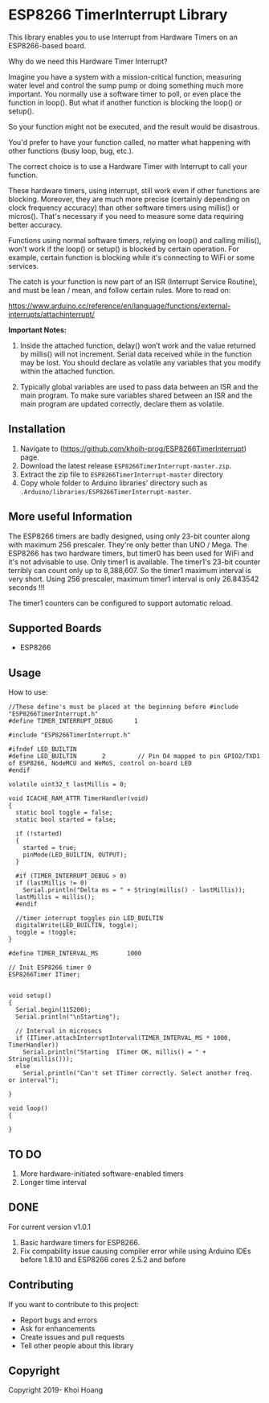 # ESP8266 TimerInterrupt Library

This library enables you to use Interrupt from Hardware Timers on an ESP8266-based board.

Why do we need this Hardware Timer Interrupt?

Imagine you have a system with a mission-critical function, measuring water level and control the sump pump or doing something much more important. You normally use a software timer to poll, or even place the function in loop(). But what if another function is blocking the loop() or setup().

So your function might not be executed, and the result would be disastrous.

You'd prefer to have your function called, no matter what happening with other functions (busy loop, bug, etc.).

The correct choice is to use a Hardware Timer with Interrupt to call your function.

These hardware timers, using interrupt, still work even if other functions are blocking. Moreover, they are much more precise (certainly depending on clock frequency accuracy) than other software timers using millis() or micros(). That's necessary if you need to measure some data requiring better accuracy.

Functions using normal software timers, relying on loop() and calling millis(), won't work if the loop() or setup() is blocked by certain operation. For example, certain function is blocking while it's connecting to WiFi or some services.

The catch is your function is now part of an ISR (Interrupt Service Routine), and must be lean / mean, and follow certain rules. More to read on:

https://www.arduino.cc/reference/en/language/functions/external-interrupts/attachinterrupt/

**Important Notes:**
1. Inside the attached function, delay() won’t work and the value returned by millis() will not increment. Serial data received while in the function may be lost. You should declare as volatile any variables that you modify within the attached function.

2. Typically global variables are used to pass data between an ISR and the main program. To make sure variables shared between an ISR and the main program are updated correctly, declare them as volatile.

## Installation
1. Navigate to (https://github.com/khoih-prog/ESP8266TimerInterrupt) page.
2. Download the latest release `ESP8266TimerInterrupt-master.zip`.
3. Extract the zip file to `ESP8266TimerInterrupt-master` directory 
4. Copy whole folder to Arduino libraries' directory such as `.Arduino/libraries/ESP8266TimerInterrupt-master`.

## More useful Information

The ESP8266 timers are badly designed, using only 23-bit counter along with maximum 256 prescaler. They're only better than UNO / Mega.
The ESP8266 has two hardware timers, but timer0 has been used for WiFi and it's not advisable to use. Only timer1 is available.
The timer1's 23-bit counter terribly can count only up to 8,388,607. So the timer1 maximum interval is very short.
Using 256 prescaler, maximum timer1 interval is only 26.843542 seconds !!!

The timer1 counters can be configured to support automatic reload.

## Supported Boards

- ESP8266

## Usage

How to use:

```
//These define's must be placed at the beginning before #include "ESP8266TimerInterrupt.h"
#define TIMER_INTERRUPT_DEBUG      1

#include "ESP8266TimerInterrupt.h"

#ifndef LED_BUILTIN
#define LED_BUILTIN       2         // Pin D4 mapped to pin GPIO2/TXD1 of ESP8266, NodeMCU and WeMoS, control on-board LED
#endif

volatile uint32_t lastMillis = 0;

void ICACHE_RAM_ATTR TimerHandler(void)
{
  static bool toggle = false;
  static bool started = false;

  if (!started)
  {
    started = true;
    pinMode(LED_BUILTIN, OUTPUT);
  }

  #if (TIMER_INTERRUPT_DEBUG > 0)
  if (lastMillis != 0)
    Serial.println("Delta ms = " + String(millis() - lastMillis));
  lastMillis = millis();
  #endif
  
  //timer interrupt toggles pin LED_BUILTIN
  digitalWrite(LED_BUILTIN, toggle);
  toggle = !toggle;
}

#define TIMER_INTERVAL_MS        1000 

// Init ESP8266 timer 0
ESP8266Timer ITimer;


void setup()
{
  Serial.begin(115200);
  Serial.println("\nStarting");
  
  // Interval in microsecs
  if (ITimer.attachInterruptInterval(TIMER_INTERVAL_MS * 1000, TimerHandler))
    Serial.println("Starting  ITimer OK, millis() = " + String(millis()));
  else
    Serial.println("Can't set ITimer correctly. Select another freq. or interval");

}

void loop()
{
  
}

```
## TO DO

1. More hardware-initiated software-enabled timers
2. Longer time interval


## DONE

For current version v1.0.1

1. Basic hardware timers for ESP8266.
2. Fix compability issue causing compiler error while using Arduino IDEs before 1.8.10 and ESP8266 cores 2.5.2 and before


## Contributing
If you want to contribute to this project:
- Report bugs and errors
- Ask for enhancements
- Create issues and pull requests
- Tell other people about this library

## Copyright
Copyright 2019- Khoi Hoang
